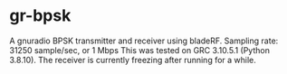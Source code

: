 # gr-bpsk
 A gnuradio BPSK transmitter and receiver using bladeRF.
 Sampling rate: 31250 sample/sec, or 1 Mbps
 This was tested on GRC 3.10.5.1 (Python 3.8.10). The receiver is currently freezing after running for a while.
